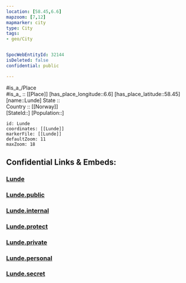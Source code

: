 ```yaml
---
location: [58.45,6.6] 
mapzoom: [7,12] 
mapmarker: city 
type: City
tags:
- geo/City


SpocWebEntityId: 32144
isDeleted: false
confidential: public

---
```

#is_a_/Place  
#is_a_ :: [[Place]] 
[has_place_longitude::6.6] 
[has_place_latitude::58.45] 
[name::Lunde] 
State ::  
Country :: [[Norway]]  
[StateId::] 
[Population::] 



```leaflet
id: Lunde
coordinates: [[Lunde]] 
markerFile: [[Lunde]] 
defaultZoom: 11 
maxZoom: 18
```


## Confidential Links & Embeds: 

### [Lunde](/_Standards/Earth/Continent/Europe/Europe~North/Norway/Counties~Norway/Rogaland/City/Lunde.md) 

### [Lunde.public](/_public/Earth/Continent/Europe/Europe~North/Norway/Counties~Norway/Rogaland/City/Lunde.public.md) 

### [Lunde.internal](/_internal/Earth/Continent/Europe/Europe~North/Norway/Counties~Norway/Rogaland/City/Lunde.internal.md) 

### [Lunde.protect](/_protect/Earth/Continent/Europe/Europe~North/Norway/Counties~Norway/Rogaland/City/Lunde.protect.md) 

### [Lunde.private](/_private/Earth/Continent/Europe/Europe~North/Norway/Counties~Norway/Rogaland/City/Lunde.private.md) 

### [Lunde.personal](/_personal/Earth/Continent/Europe/Europe~North/Norway/Counties~Norway/Rogaland/City/Lunde.personal.md) 

### [Lunde.secret](/_secret/Earth/Continent/Europe/Europe~North/Norway/Counties~Norway/Rogaland/City/Lunde.secret.md)

